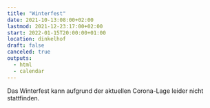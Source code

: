 ```yaml
---
title: "Winterfest"
date: 2021-10-13:08:00+02:00
lastmod: 2021-12-23:17:00+02:00
start: 2022-01-15T20:00:00+01:00
location: dinkelhof
draft: false
canceled: true
outputs:
  - html
  - calendar
---
```


Das Winterfest kann aufgrund der aktuellen Corona-Lage leider nicht stattfinden.
